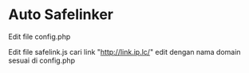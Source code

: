 Auto Safelinker
=================
Edit file config.php

Edit file safelink.js cari link "http://link.ip.lc/" edit dengan nama domain sesuai di config.php

